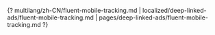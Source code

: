 {? multilang/zh-CN/fluent-mobile-tracking.md | localized/deep-linked-ads/fluent-mobile-tracking.md | pages/deep-linked-ads/fluent-mobile-tracking.md ?}
